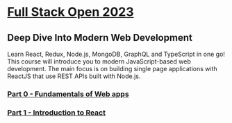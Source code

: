 # [Full Stack Open 2023](https://fullstackopen.com/en/)

## Deep Dive Into Modern Web Development

Learn React, Redux, Node.js, MongoDB, GraphQL and TypeScript in one go! This course will introduce you to modern JavaScript-based web development. The main focus is on building single page applications with ReactJS that use REST APIs built with Node.js.

### [Part 0 - Fundamentals of Web apps](./part0)

### [Part 1 - Introduction to React](./part1)

<!-- ### [Part 2 - Communicating with server](./part2) -->

<!-- ### [Part 3 - Programming a server with NodeJS and Express](./part3) -->

<!-- ### [Part 4 - Testing Express servers, user administration](./part4) -->

<!-- ### [Part 5 - Testing React apps](./part5) -->

<!-- ### [Part 6 - State management with Redux](./part6) -->

<!-- ### [Part 7 - React router, custom hooks, styling app with CSS and webpack](./part7) -->

<!-- ### [Part 8 - GraphQL](./part8) -->

<!-- ### [Part 9 - Typescript](./part9) -->
